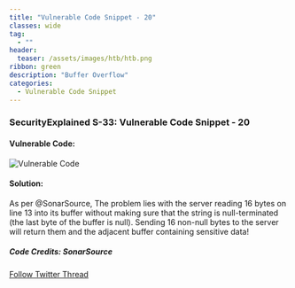 ```yaml
---
title: "Vulnerable Code Snippet - 20"
classes: wide
tag: 
  - ""
header:
  teaser: /assets/images/htb/htb.png
ribbon: green
description: "Buffer Overflow"
categories:
  - Vulnerable Code Snippet
---
```

### SecurityExplained S-33: Vulnerable Code Snippet - 20

#### Vulnerable Code:

![Vulnerable Code](https://raw.githubusercontent.com/harsh-bothra/SecurityExplained/main/media/code-20.jpg)

#### Solution:

As per @SonarSource, The problem lies with the server reading 16 bytes on line 13 into its buffer without making sure that the string is null-terminated (the last byte of the buffer is null). Sending 16 non-null bytes to the server will return them and the adjacent buffer containing sensitive data!

##### Code Credits: SonarSource

[Follow Twitter Thread](https://twitter.com/harshbothra_/status/1488907363184566275?s=20&t=DGEwqEwXwFbWH0VXkOKVsQ)
